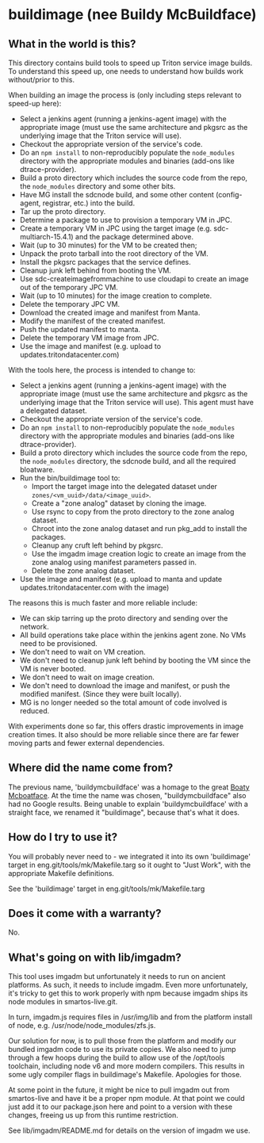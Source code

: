 # buildimage (nee Buildy McBuildface)

## What in the world is this?

This directory contains build tools to speed up Triton service image builds.
To understand this speed up, one needs to understand how builds work
without/prior to this.

When building an image the process is (only including steps relevant to speed-up
here):

 * Select a jenkins agent (running a jenkins-agent image) with the appropriate
   image (must use the same architecture and pkgsrc as the underlying image that
   the Triton service will use).
 * Checkout the appropriate version of the service's code.
 * Do an `npm install` to non-reproducibly populate the `node_modules` directory
   with the appropriate modules and binaries (add-ons like dtrace-provider).
 * Build a proto directory which includes the source code from the repo, the
   `node_modules` directory and some other bits.
 * Have MG install the sdcnode build, and some other content (config-agent,
   registrar, etc.) into the build.
 * Tar up the proto directory.
 * Determine a package to use to provision a temporary VM in JPC.
 * Create a temporary VM in JPC using the target image
   (e.g. sdc-multiarch-15.4.1) and the package determined above.
 * Wait (up to 30 minutes) for the VM to be created then;
 * Unpack the proto tarball into the root directory of the VM.
 * Install the pkgsrc packages that the service defines.
 * Cleanup junk left behind from booting the VM.
 * Use sdc-createimagefrommachine to use cloudapi to create an image out of the
   temporary JPC VM.
 * Wait (up to 10 minutes) for the image creation to complete.
 * Delete the temporary JPC VM.
 * Download the created image and manifest from Manta.
 * Modify the manifest of the created manifest.
 * Push the updated manifest to manta.
 * Delete the temporary VM image from JPC.
 * Use the image and manifest (e.g. upload to updates.tritondatacenter.com)

With the tools here, the process is intended to change to:

 * Select a jenkins agent (running a jenkins-agent image) with the appropriate
   image (must use the same architecture and pkgsrc as the underlying image that
   the Triton service will use). This agent must have a delegated dataset.
 * Checkout the appropriate version of the service's code.
 * Do an `npm install` to non-reproducibly populate the `node_modules` directory
   with the appropriate modules and binaries (add-ons like dtrace-provider).
 * Build a proto directory which includes the source code from the repo, the
   `node_modules` directory, the sdcnode build, and all the required bloatware.
 * Run the bin/buildimage tool to:
     * Import the target image into the delegated dataset under
       `zones/<vm_uuid>/data/<image_uuid>`.
     * Create a "zone analog" dataset by cloning the image.
     * Use rsync to copy from the proto directory to the zone analog dataset.
     * Chroot into the zone analog dataset and run pkg_add to install the
       packages.
     * Cleanup any cruft left behind by pkgsrc.
     * Use the imgadm image creation logic to create an image from the zone
       analog using manifest parameters passed in.
     * Delete the zone analog dataset.
 * Use the image and manifest (e.g. upload to manta and update
   updates.tritondatacenter.com with the image)

The reasons this is much faster and more reliable include:

 * We can skip tarring up the proto directory and sending over the network.
 * All build operations take place within the jenkins agent zone. No VMs need
   to be provisioned.
 * We don't need to wait on VM creation.
 * We don't need to cleanup junk left behind by booting the VM since the VM is
   never booted.
 * We don't need to wait on image creation.
 * We don't need to download the image and manifest, or push the modified
   manifest. (Since they were built locally).
 * MG is no longer needed so the total amount of code involved is reduced.

With experiments done so far, this offers drastic improvements in image creation
times. It also should be more reliable since there are far fewer moving parts
and fewer external dependencies.

## Where did the name come from?

The previous name, 'buildymcbuildface' was a homage to the great [Boaty
Mcboatface](https://en.wikipedia.org/wiki/Boaty_McBoatface). At the time the
name was chosen, "buildymcbuildface" also had no Google results. Being unable
to explain 'buildymcbuildface' with a straight face, we renamed it "buildimage",
because that's what it does.

## How do I try to use it?

You will probably never need to - we integrated it into its own 'buildimage'
target in eng.git/tools/mk/Makefile.targ so it ought to "Just Work", with the
appropriate Makefile definitions.

See the 'buildimage' target in eng.git/tools/mk/Makefile.targ

## Does it come with a warranty?

No.

## What's going on with lib/imgadm?

This tool uses imgadm but unfortunately it needs to run on ancient platforms. As
such, it needs to include imgadm. Even more unfortunately, it's tricky to
get this to work properly with npm because imgadm ships its node modules in
smartos-live.git.

In turn, imgadm.js requires files in /usr/img/lib and from the platform install
of node, e.g. /usr/node/node_modules/zfs.js.

Our solution for now, is to pull those from the platform and modify our
bundled imgadm code to use its private copies. We also need to jump through
a few hoops during the build to allow use of the /opt/tools toolchain,
including node v6 and more modern compilers. This results in some ugly
compiler flags in buildimage's Makefile. Apologies for those.

At some point in the future, it might be nice to pull imgadm out from
smartos-live and have it be a proper npm module. At that point we could just add
it to our package.json here and point to a version with these changes,
freeing us up from this runtime restriction.

See lib/imgadm/README.md for details on the version of imgadm we use.
